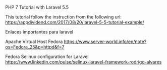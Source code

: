PHP 7 Tutorial with Laravel 5.5

This tutorial follow the instruction from the following url: 
https://appdividend.com/2017/08/20/laravel-5-5-tutorial-example/

Enlaces importantes para laravel

Apache Virtual Host Fedora
https://www.server-world.info/en/note?os=Fedora_25&p=httpd&f=7

Fedora Selinux configuration for Laravel
https://www.linkedin.com/pulse/selinux-laravel-framework-rodrigo-alvares
